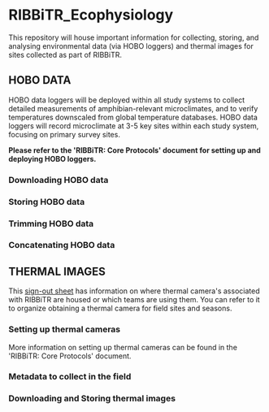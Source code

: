 # RIBBiTR_Ecophysiology

This repository will house important information for collecting, storing, and analysing environmental data (via HOBO loggers) and thermal images for sites collected as part of RIBBiTR. 

## HOBO DATA

HOBO data loggers will be deployed within all study systems to collect detailed measurements of amphibian-relevant microclimates, and to verify
temperatures downscaled from global temperature databases. HOBO data loggers will record microclimate at 3-5 key sites within each study system,
focusing on primary survey sites. 

**Please refer to the 'RIBBiTR: Core Protocols' document for setting up and deploying HOBO loggers.** 

### Downloading HOBO data



### Storing HOBO data



### Trimming HOBO data



### Concatenating HOBO data



## THERMAL IMAGES

This [sign-out sheet](https://docs.google.com/spreadsheets/d/17hg0DTGzJy9akMPVVxuNyOvGWWmSTO8_/edit?usp=sharing&ouid=106517242061380573521&rtpof=true&sd=true) has information on where thermal camera's associated with
RIBBiTR are housed or which teams are using them. You can refer to it to organize obtaining a thermal camera for 
field sites and seasons.

### Setting up thermal cameras

More information on setting up thermal cameras can be found in the 'RIBBiTR: Core Protocols' document.


### Metadata to collect in the field



### Downloading and Storing thermal images



